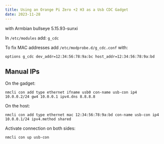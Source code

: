 ```yaml
---
title: Using an Orange Pi Zero +2 H3 as a Usb CDC Gadget
date: 2023-11-28
---
```


with Armbian bullseye 5.15.93-sunxi

In `/etc/modules` add:
```g_cdc```

To fix MAC addresses add `/etc/modprobe.d/g_cdc.conf` with:

```options g_cdc dev_addr=12:34:56:78:9a:bc host_addr=12:34:56:78:9a:bd```

## Manual IPs
On the gadget:

```nmcli con add type ethernet ifname usb0 con-name usb-con ip4 10.0.0.2/24 gw4 10.0.0.1 ipv4.dns 8.8.8.8```

On the host:

```nmcli con add type ethernet mac 12:34:56:78:9a:bd con-name usb-con ip4 10.0.0.1/24 ipv4.method shared```

Activate connection on both sides:

```nmcli con up usb-con```
